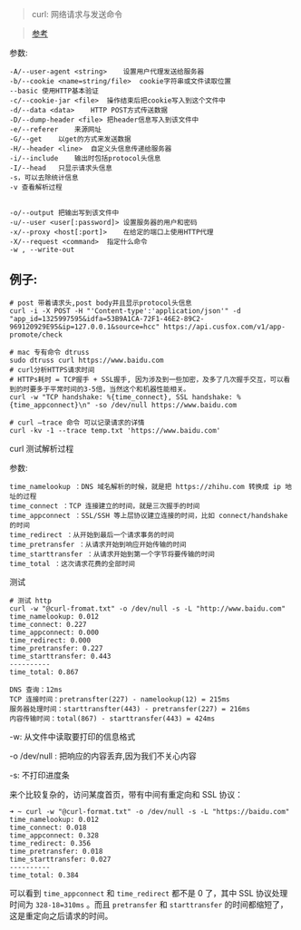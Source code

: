 > curl: 网络请求与发送命令

> [参考](http://man.linuxde.net/curl)

参数:

    -A/--user-agent <string>	设置用户代理发送给服务器
    -b/--cookie <name=string/file>	cookie字符串或文件读取位置
    --basic	使用HTTP基本验证
    -c/--cookie-jar <file>	操作结束后把cookie写入到这个文件中
    -d/--data <data>	HTTP POST方式传送数据
    -D/--dump-header <file>	把header信息写入到该文件中
    -e/--referer	来源网址
    -G/--get	以get的方式来发送数据
    -H/--header <line>	自定义头信息传递给服务器
    -i/--include	输出时包括protocol头信息
    -I/--head	只显示请求头信息
    -s，可以去除统计信息
    -v 查看解析过程


    -o/--output	把输出写到该文件中
    -u/--user <user[:password]>	设置服务器的用户和密码
    -x/--proxy <host[:port]>	在给定的端口上使用HTTP代理
    -X/--request <command>	指定什么命令
    -w , --write-out 


例子:
----

    # post 带着请求头,post body并且显示protocol头信息
    curl -i -X POST -H "'Content-type':'application/json'" -d "app_id=1325997595&idfa=53B9A1CA-72F1-46E2-89C2-969120929E95&ip=127.0.0.1&source=hcc" https://api.cusfox.com/v1/app-promote/check

    # mac 专有命令 dtruss
    sudo dtruss curl https://www.baidu.com
    # curl分析HTTPS请求时间
    # HTTPs耗时 = TCP握手 + SSL握手, 因为涉及到一些加密，及多了几次握手交互，可以看到的时要多于平常时间的3-5倍，当然这个和机器性能相关。
    curl -w "TCP handshake: %{time_connect}, SSL handshake: %{time_appconnect}\n" -so /dev/null https://www.baidu.com

    # curl –trace 命令 可以记录请求的详情
    curl -kv -1 --trace temp.txt 'https://www.baidu.com'


curl 测试解析过程

参数:

    time_namelookup ：DNS 域名解析的时候，就是把 https://zhihu.com 转换成 ip 地址的过程
    time_connect ：TCP 连接建立的时间，就是三次握手的时间
    time_appconnect ：SSL/SSH 等上层协议建立连接的时间，比如 connect/handshake 的时间
    time_redirect ：从开始到最后一个请求事务的时间
    time_pretransfer ：从请求开始到响应开始传输的时间
    time_starttransfer ：从请求开始到第一个字节将要传输的时间
    time_total ：这次请求花费的全部时间

测试

    # 测试 http 
    curl -w "@curl-fromat.txt" -o /dev/null -s -L "http://www.baidu.com"
    time_namelookup: 0.012  
    time_connect: 0.227  
    time_appconnect: 0.000  
    time_redirect: 0.000  
    time_pretransfer: 0.227  
    time_starttransfer: 0.443  
    ----------  
    time_total: 0.867 

    DNS 查询：12ms
    TCP 连接时间：pretransfter(227) - namelookup(12) = 215ms
    服务器处理时间：starttransfter(443) - pretransfer(227) = 216ms
    内容传输时间：total(867) - starttransfer(443) = 424ms


-w: 从文件中读取要打印的信息格式

-o /dev/null : 把响应的内容丢弃,因为我们不关心内容

-s: 不打印进度条



来个比较复杂的，访问某度首页，带有中间有重定向和 SSL 协议：

    ➜ ~ curl -w "@curl-format.txt" -o /dev/null -s -L "https://baidu.com"  
    time_namelookup: 0.012  
    time_connect: 0.018  
    time_appconnect: 0.328  
    time_redirect: 0.356  
    time_pretransfer: 0.018  
    time_starttransfer: 0.027  
    ----------  
    time_total: 0.384 

可以看到 `time_appconnect` 和 `time_redirect` 都不是 0 了，其中 SSL 协议处理时间为 `328-18=310ms` 。而且 `pretransfer` 和 `starttransfer` 的时间都缩短了，这是重定向之后请求的时间。


























